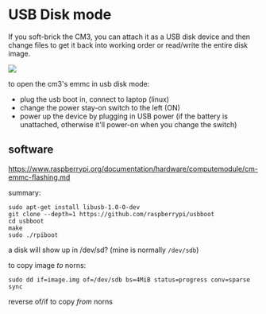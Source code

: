 # USB Disk mode

If you soft-brick the CM3, you can attach it as a USB disk device and then change files to get it back into working order or read/write the entire disk image.

![](https://github.com/tehn/norns-image/raw/master/usbboot.jpg)

to open the cm3's emmc in usb disk mode:

- plug the usb boot in, connect to laptop (linux)
- change the power stay-on switch to the left (ON)
- power up the device by plugging in USB power (if the battery is unattached, otherwise it'll power-on when you change the switch)

## software

https://www.raspberrypi.org/documentation/hardware/computemodule/cm-emmc-flashing.md

summary:

```
sudo apt-get install libusb-1.0-0-dev
git clone --depth=1 https://github.com/raspberrypi/usbboot
cd usbboot
make
sudo ./rpiboot
```

a disk will show up in /dev/sd? (mine is normally `/dev/sdb`)

to copy image _to_ norns:

```
sudo dd if=image.img of=/dev/sdb bs=4MiB status=progress conv=sparse
sync
```

reverse of/if to copy _from_ norns
